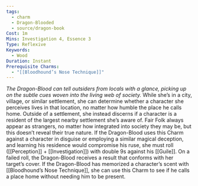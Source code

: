 ```yaml
---
tags:
  - charm
  - Dragon-Blooded
  - source/dragon-book
Cost: 1m
Mins: Investigation 4, Essence 3
Type: Reflexive
Keywords:
  - Wood
Duration: Instant
Prerequisite Charms:
  - "[[Bloodhound’s Nose Technique]]"
---
```

*The Dragon-Blood can tell outsiders from locals with a glance, picking up on the subtle cues woven into the living web of society.*
While she’s in a city, village, or similar settlement, she can determine whether a character she perceives lives in that location, no matter how humble the place he calls home. Outside of a settlement, she instead discerns if a character is a resident of the largest nearby settlement she’s aware of. Fair Folk always appear as strangers, no matter how integrated into society they may be, but this doesn’t reveal their true nature. If the Dragon-Blood uses this Charm against a character in disguise or employing a similar magical deception, and learning his residence would compromise his ruse, she must roll ([[Perception]] + [[Investigation]]) with double 9s against his [[Guile]]. On a failed roll, the Dragon-Blood receives a result that conforms with her target’s cover. If the Dragon-Blood has memorized a character’s scent with [[Bloodhound’s Nose Technique]], she can use this Charm to see if he calls a place home without needing him to be present.